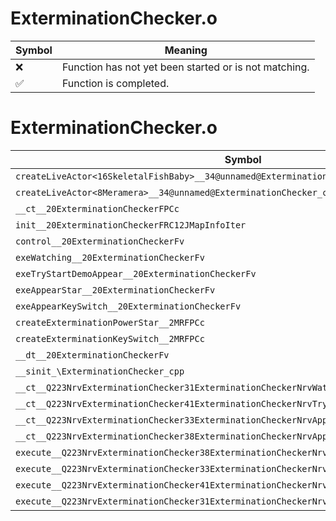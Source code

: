# ExterminationChecker.o
| Symbol | Meaning 
| ------------- | ------------- 
| :x: | Function has not yet been started or is not matching. 
| :white_check_mark: | Function is completed. 


# ExterminationChecker.o
| Symbol | Decompiled? |
| ------------- | ------------- |
| `createLiveActor<16SkeletalFishBaby>__34@unnamed@ExterminationChecker_cpp@FPCc_P9LiveActor` | :x: |
| `createLiveActor<8Meramera>__34@unnamed@ExterminationChecker_cpp@FPCc_P9LiveActor` | :x: |
| `__ct__20ExterminationCheckerFPCc` | :x: |
| `init__20ExterminationCheckerFRC12JMapInfoIter` | :x: |
| `control__20ExterminationCheckerFv` | :x: |
| `exeWatching__20ExterminationCheckerFv` | :x: |
| `exeTryStartDemoAppear__20ExterminationCheckerFv` | :x: |
| `exeAppearStar__20ExterminationCheckerFv` | :x: |
| `exeAppearKeySwitch__20ExterminationCheckerFv` | :x: |
| `createExterminationPowerStar__2MRFPCc` | :x: |
| `createExterminationKeySwitch__2MRFPCc` | :x: |
| `__dt__20ExterminationCheckerFv` | :x: |
| `__sinit_\ExterminationChecker_cpp` | :x: |
| `__ct__Q223NrvExterminationChecker31ExterminationCheckerNrvWatchingFv` | :x: |
| `__ct__Q223NrvExterminationChecker41ExterminationCheckerNrvTryStartDemoAppearFv` | :x: |
| `__ct__Q223NrvExterminationChecker33ExterminationCheckerNrvAppearStarFv` | :x: |
| `__ct__Q223NrvExterminationChecker38ExterminationCheckerNrvAppearKeySwitchFv` | :x: |
| `execute__Q223NrvExterminationChecker38ExterminationCheckerNrvAppearKeySwitchCFP5Spine` | :x: |
| `execute__Q223NrvExterminationChecker33ExterminationCheckerNrvAppearStarCFP5Spine` | :x: |
| `execute__Q223NrvExterminationChecker41ExterminationCheckerNrvTryStartDemoAppearCFP5Spine` | :x: |
| `execute__Q223NrvExterminationChecker31ExterminationCheckerNrvWatchingCFP5Spine` | :x: |
